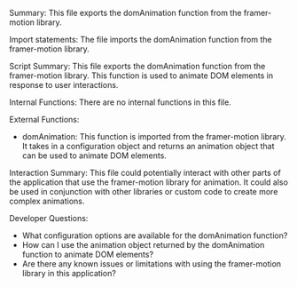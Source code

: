 Summary:
This file exports the domAnimation function from the framer-motion library.

Import statements:
The file imports the domAnimation function from the framer-motion library.

Script Summary:
This file exports the domAnimation function from the framer-motion library. This function is used to animate DOM elements in response to user interactions.

Internal Functions:
There are no internal functions in this file.

External Functions:
- domAnimation: This function is imported from the framer-motion library. It takes in a configuration object and returns an animation object that can be used to animate DOM elements.

Interaction Summary:
This file could potentially interact with other parts of the application that use the framer-motion library for animation. It could also be used in conjunction with other libraries or custom code to create more complex animations.

Developer Questions:
- What configuration options are available for the domAnimation function?
- How can I use the animation object returned by the domAnimation function to animate DOM elements?
- Are there any known issues or limitations with using the framer-motion library in this application?